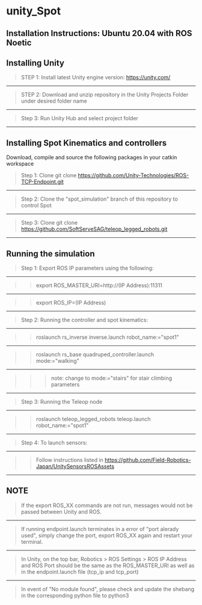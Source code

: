 # unity_Spot

Installation Instructions: Ubuntu 20.04 with ROS Noetic
-----

Installing Unity
-----
> STEP 1:
Install latest Unity engine version: https://unity.com/
-----
> STEP 2:
Download and unzip repository in the Unity Projects Folder under desired folder name
-----
> Step 3: 
Run Unity Hub and select project folder
-----

Installing Spot Kinematics and controllers
-----
Download, compile and source the following packages in your catkin workspace

> Step 1: Clone git clone https://github.com/Unity-Technologies/ROS-TCP-Endpoint.git
-----
> Step 2: Clone the "spot_simulation" branch of this repository to control Spot
-----
> Step 3: Clone git clone https://github.com/SoftServeSAG/teleop_legged_robots.git
-----

Running the simulation
-----

> Step 1: Export ROS IP parameters using the following: 
-----
>> export ROS_MASTER_URI=http://(IP Address):11311
-----
>> export ROS_IP=(IP Address)
-----  
> Step 2: Running the controller and spot kinematics:
-----
>> roslaunch rs_inverse inverse.launch robot_name:="spot1"
-----
>> roslaunch rs_base quadruped_controller.launch mode:="walking"
-----
>> > note: change to mode:="stairs" for stair climbing parameters
-----
> Step 3: Running the Teleop node
-----
>> roslaunch teleop_legged_robots teleop.launch robot_name:="spot1"
-----             
> Step 4: To launch sensors:
-----
>> Follow instructions listed in https://github.com/Field-Robotics-Japan/UnitySensorsROSAssets
-----
NOTE
-----
> If the export ROS_XX commands are not run, messages would not be passed between Unity and ROS.
-----
> If running endpoint.launch terminates in a error of "port alerady used", simply change the port, export ROS_XX again and restart your terminal. 
-----
> In Unity, on the top bar, Robotics > ROS Settings > ROS IP Address and ROS Port should be the same as the ROS_MASTER_URI as well as in 
the endpoint.launch file (tcp_ip and tcp_port)
-----
> In event of "No module found", please check and update the shebang in the corresponding python file to python3 
